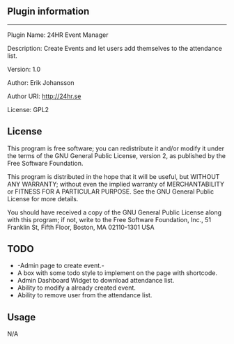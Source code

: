 ## Plugin information
***
  Plugin Name: 24HR Event Manager

  Description: Create Events and let users add themselves to the attendance list.

  Version: 1.0

  Author: Erik Johansson

  Author URI: http://24hr.se

  License: GPL2

## License
  This program is free software; you can redistribute it and/or modify
  it under the terms of the GNU General Public License, version 2, as
  published by the Free Software Foundation.

  This program is distributed in the hope that it will be useful,
  but WITHOUT ANY WARRANTY; without even the implied warranty of
  MERCHANTABILITY or FITNESS FOR A PARTICULAR PURPOSE.  See the
  GNU General Public License for more details.

  You should have received a copy of the GNU General Public License
  along with this program; if not, write to the Free Software
  Foundation, Inc., 51 Franklin St, Fifth Floor, Boston, MA  02110-1301  USA
  
## TODO
* -Admin page to create event.-
* A box with some todo style to implement on the page with shortcode.
* Admin Dashboard Widget to download attendance list.
* Ability to modify a already created event.
* Ability to remove user from the attendance list.

## Usage
N/A